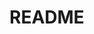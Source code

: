 # README

<!-- ## (No)sテーブル
|Column |Type |Options |
|-------|-----|--------|
| | | |

### Association

 -  :(No)s -->


<!--
table/(No)s:(0)
-->